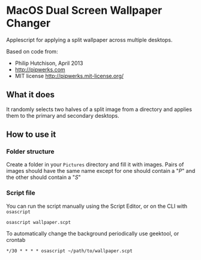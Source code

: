 MacOS Dual Screen Wallpaper Changer
======================

Applescript for applying a split wallpaper across multiple desktops.

Based on code from:
- Philip Hutchison, April 2013
- http://pipwerks.com
- MIT license http://pipwerks.mit-license.org/

## What it does

It randomly selects two halves of a split image from a directory and
applies them to the primary and secondary desktops.

## How to use it

### Folder structure
Create a folder in your `Pictures` directory and fill it with images.
Pairs of images should have the same name except for one should contain
a "_P_" and the other should contain a "_S_"


### Script file

You can run the script manually using the Script Editor, or on the CLI
with ``osascript``

```shell
osascript wallpaper.scpt
```

To automatically change the background periodically use geektool, or
crontab

```shell
*/30 * * * * osascript ~/path/to/wallpaper.scpt 
```
